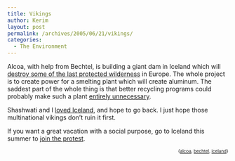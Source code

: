 ```yaml
---
title: Vikings
author: Kerim
layout: post
permalink: /archives/2005/06/21/vikings/
categories:
  - The Environment
---
```

Alcoa, with help from Bechtel, is building a giant dam in Iceland which will <a href="http://www.savingiceland.org/" onclick="_gaq.push(['_trackEvent', 'outbound-article', 'http://www.savingiceland.org/', 'destroy some of the last protected wilderness']);" >destroy some of the last protected wilderness</a> in Europe. The whole project is to create power for a smelting plant which will create aluminum. The saddest part of the whole thing is that better recycling programs could probably make such a plant <a href="http://www.mindfully.org/Water/2004/Karahnjukar-Hydroelectric-Dam1jan04.htm" onclick="_gaq.push(['_trackEvent', 'outbound-article', 'http://www.mindfully.org/Water/2004/Karahnjukar-Hydroelectric-Dam1jan04.htm', 'entirely unnecessary']);" >entirely unnecessary</a>.

Shashwati and I <a href="http://www.flickr.com/photos/kerim/sets/17901/" onclick="_gaq.push(['_trackEvent', 'outbound-article', 'http://www.flickr.com/photos/kerim/sets/17901/', 'loved Iceland']);" >loved Iceland</a>, and hope to go back. I just hope those multinational vikings don&#8217;t ruin it first.

If you want a great vacation with a social purpose, go to Iceland this summer to <a href="http://www.savingiceland.org/" onclick="_gaq.push(['_trackEvent', 'outbound-article', 'http://www.savingiceland.org/', 'join the protest']);" >join the protest</a>.  
<!-- technorati tags start -->

<div style="text-align:right;">
  <span style="font-size:x-small;">{<a href="http://technorati.com/tag/alcoa" onclick="_gaq.push(['_trackEvent', 'outbound-article', 'http://technorati.com/tag/alcoa', 'alcoa']);"  rel="tag">alcoa</a>, <a href="http://technorati.com/tag/bechtel" onclick="_gaq.push(['_trackEvent', 'outbound-article', 'http://technorati.com/tag/bechtel', 'bechtel']);"  rel="tag">bechtel</a>, <a href="http://technorati.com/tag/iceland" onclick="_gaq.push(['_trackEvent', 'outbound-article', 'http://technorati.com/tag/iceland', 'iceland']);"  rel="tag">iceland</a>}</span>


<!-- technorati tags end -->

